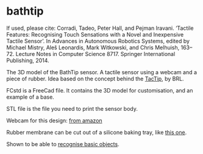 bathtip
=======

If used, please cite: Corradi, Tadeo, Peter Hall, and Pejman Iravani. ‘Tactile Features: Recognising Touch Sensations with a Novel and Inexpensive Tactile Sensor’. In Advances in Autonomous Robotics Systems, edited by Michael Mistry, Aleš Leonardis, Mark Witkowski, and Chris Melhuish, 163–72. Lecture Notes in Computer Science 8717. Springer International Publishing, 2014.


The 3D model of the BathTip sensor. A tactile sensor using a webcam and a piece of rubber. Idea based on the concept behind the <a href="http://www.brl.ac.uk/researchthemes/medicalrobotics/tactip.aspx">TacTip</a>, by BRL.

FCstd is a FreeCad file. It contains the 3D model for customisation, and an example of a base.

STL file is the file you need to print the sensor body.

Webcam for this design: <a href="http://www.amazon.co.uk/eSecure-Microphone-Windows-Notebooks-Facebook/dp/B0041LK8NI/ref=sr_1_1?ie=UTF8&qid=1409138411&sr=8-1&keywords=esecure+webcam">from amazon</a>

Rubber membrane can be cut out of a silicone baking tray, like <a href="http://www.amazon.co.uk/Silicone-Bakeware-Chocolate-teacake-Fondant/dp/B00JH6MHIG/ref=sr_1_sc_1?ie=UTF8&qid=1409137404&sr=8-1-spell&keywords=bombon+baking+tray+silicone">this one</a>.

Shown to be able to <a href="https://www.google.co.uk/url?sa=t&rct=j&q=&esrc=s&source=web&cd=2&cad=rja&uact=8&ved=0ahUKEwi9v42CwfXOAhUqIMAKHZRpBlEQFggkMAE&url=http%3A%2F%2Fopus.bath.ac.uk%2F43651%2F1%2FBayesian_Tactile_Object_Recognition.pdf&usg=AFQjCNEVkwDoQkwvUUskh_5uDiSsSTlGbw&sig2=P9Gjo29Eh7ctch3JAXCphQ">recognise basic objects</a>.